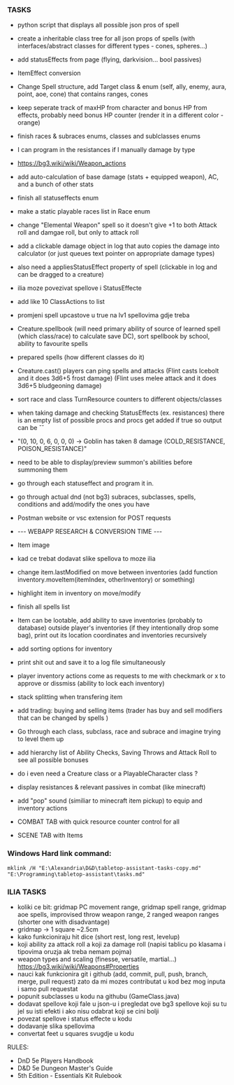 
### TASKS

- python script that displays all possible json pros of spell

- create a inheritable class tree for all json props of spells (with interfaces/abstract classes for different types - cones, spheres...)

- add statusEffects from page (flying, darkvision... bool passives)

- ItemEffect conversion

- Change Spell structure, add Target class & enum (self, ally, enemy, aura, point, aoe, cone) that contains ranges, cones

- keep seperate track of maxHP from character and bonus HP from effects, probably need bonus HP counter (render it in a different color - orange)

- finish races & subraces enums, classes and sublclasses enums

- I can program in the resistances if I manually damage by type

- https://bg3.wiki/wiki/Weapon_actions

- add auto-calculation of base damage (stats + equipped weapon), AC, and a bunch of other stats

- finish all statuseffects enum

- make a static playable races list in Race enum

- change "Elemental Weapon" spell so it doesn't give +1 to both Attack roll and damgae roll, but only to attack roll

- add a clickable damage object in log that auto copies the damage into calculator (or just queues text pointer on appropriate damage types)

- also need a appliesStatusEffect property of spell (clickable in log and can be dragged to a creature)

- ilia moze povezivat spellove i StatusEffecte

- add like 10 ClassActions to list

- promjeni spell upcastove u true na lv1 spellovima gdje treba

- Creature.spellbook (will need primary ability of source of learned spell (which class/race) to calculate save DC), sort spellbook by school, ability to favourite spells

- prepared spells (how different classes do it)

- Creature.cast() players can ping spells and attacks (Flint casts Icebolt and it does 3d6+5 frost damage) (Flint uses melee attack and it does 3d6+5 bludgeoning damage)

- sort race and class TurnResource counters to different objects/classes

- when taking damage and checking StatusEffects (ex. resistances) there is an empty list of possible procs and procs get added if true so output can be ˇˇ

- "(0, 10, 0, 6, 0, 0, 0) -> Goblin has taken 8 damage (COLD_RESISTANCE, POISON_RESISTANCE)"

- need to be able to display/preview summon's abilities before summoning them 
    
- go through each statuseffect and program it in.

- go through actual dnd (not bg3) subraces, subclasses, spells, conditions and add/modify the ones you have

- Postman website or vsc extension for POST requests

- --- WEBAPP RESEARCH & CONVERSION TIME ---

- Item image

- kad ce trebat dodavat slike spellova to moze ilia 

- change item.lastModified on move between inventories (add function inventory.moveItem(itemIndex, otherInventory) or something)

- highlight item in inventory on move/modify

- finish all spells list

- Item can be lootable, add ability to save inventories (probably to database) outside player's inventories (if they intentionally drop some bag), print out its location coordinates and inventories recursively 

- add sorting options for inventory

- print shit out and save it to a log file simultaneously

- player inventory actions come as requests to me with checkmark or x to approve or dissmiss (ability to lock each inventory)

- stack splitting when transfering item

- add trading: buying and selling items (trader has buy and sell modifiers that can be changed by spells )

- Go through each class, subclass, race and subrace and imagine trying to level them up

- add hierarchy list of Ability Checks, Saving Throws and Attack Roll to see all possible bonuses

- do i even need a Creature class or a PlayableCharacter class ?

- display resistances & relevant passives in combat (like minecraft)

- add "pop" sound (similiar to minecraft item pickup) to equip and inventory actions

- COMBAT TAB with quick resource counter control for all

- SCENE TAB with Items













### Windows Hard link command:

```batch
mklink /H "E:\Alexandria\D&D\tabletop-assistant-tasks-copy.md" "E:\Programming\tabletop-assistant\tasks.md"
```





### ILIA TASKS

- koliki ce bit: gridmap PC movement range, gridmap spell range, gridmap aoe spells, improvised throw weapon range, 2 ranged weapon ranges (shorter one with disadvantage)
- gridmap -> 1 square ~2.5cm
- kako funkcioniraju hit dice (short rest, long rest, levelup)
- koji ability za attack roll a koji za damage roll (napisi tablicu po klasama i tipovima oruzja ak treba nemam pojma)
- weapon types and scaling (finesse, versatile, martial...) https://bg3.wiki/wiki/Weapons#Properties
- nauci kak funkcionira git i github (add, commit, pull, push, branch, merge, pull request) zato da mi mozes contributat u kod bez mog inputa i samo pull requestat
- popunit subclasses u kodu na githubu (GameClass.java)
- dodavat spellove koji fale u json-u i pregledat ove bg3 spellove koji su tu jel su isti efekti i ako nisu odabrat koji se cini bolji
- povezat spellove i status effecte u kodu
- dodavanje slika spellovima
- convertat feet u squares svugdje u kodu

RULES:

- DnD 5e Players Handbook
- D&D 5e Dungeon Master's Guide
- 5th Edition - Essentials Kit Rulebook














